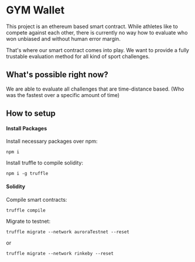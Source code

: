 # GYM Wallet

This project is an ethereum based smart contract.
While athletes like to compete against each other, there is currently no way how to evaluate who won unbiased and without human error margin.

That's where our smart contract comes into play.
We want to provide a fully trustable evaluation method for all kind of sport challenges.

## What's possible right now?

We are able to evaluate all challenges that are time-distance based. (Who was the fastest over a specific amount of time)

## How to setup

#### Install Packages

Install necessary packages over npm:

`npm i`

Install truffle to compile solidity:

`npm i -g truffle`

#### Solidity

Compile smart contracts:

`truffle compile`

Migrate to testnet:

`truffle migrate --network auroraTestnet --reset`

or

`truffle migrate --network rinkeby --reset`
